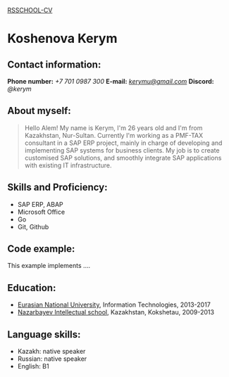 [RSSCHOOL-CV](https://github.com/kerym/rsschool-cv)
# **Koshenova Kerym**

## Contact information:
**Phone number:** *+7 701 0987 300*
**E-mail:** *kerymu@gmail.com*
**Discord:** *@kerym*

## About myself:
> Hello Alem! My name is Kerym, I'm 26 years old and I'm from Kazakhstan, Nur-Sultan. Currently I'm working as a PMF-TAX consultant in a SAP ERP project, mainly in charge of developing and implementing SAP systems for business clients. My job is to create customised SAP solutions, and smoothly integrate SAP applications with existing IT infrastructure.

## Skills and Proficiency:
* SAP ERP, ABAP
* Microsoft Office
* Go
* Git, Github

## Code example:
This example implements ....

## Education:
* [Eurasian National University](https://enu.kz/), Information Technologies, 2013-2017
* [Nazarbayev Intellectual school](https://nis.edu.kz/), Kazakhstan, Kokshetau, 2009-2013

## Language skills:
* Kazakh: native speaker
* Russian: native speaker
* English: B1